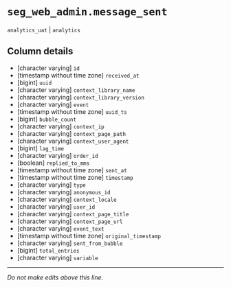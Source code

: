 # `seg_web_admin.message_sent`
`analytics_uat` | `analytics`

## Column details
* [character varying] `id`
* [timestamp without time zone] `received_at`
* [bigint]    `uuid`
* [character varying] `context_library_name`
* [character varying] `context_library_version`
* [character varying] `event`
* [timestamp without time zone] `uuid_ts`
* [bigint]    `bubble_count`
* [character varying] `context_ip`
* [character varying] `context_page_path`
* [character varying] `context_user_agent`
* [bigint]    `lag_time`
* [character varying] `order_id`
* [boolean]   `replied_to_mms`
* [timestamp without time zone] `sent_at`
* [timestamp without time zone] `timestamp`
* [character varying] `type`
* [character varying] `anonymous_id`
* [character varying] `context_locale`
* [character varying] `user_id`
* [character varying] `context_page_title`
* [character varying] `context_page_url`
* [character varying] `event_text`
* [timestamp without time zone] `original_timestamp`
* [character varying] `sent_from_bubble`
* [bigint]    `total_entries`
* [character varying] `variable`

-------------------------------------------------------------------------------
*Do not make edits above this line.*
